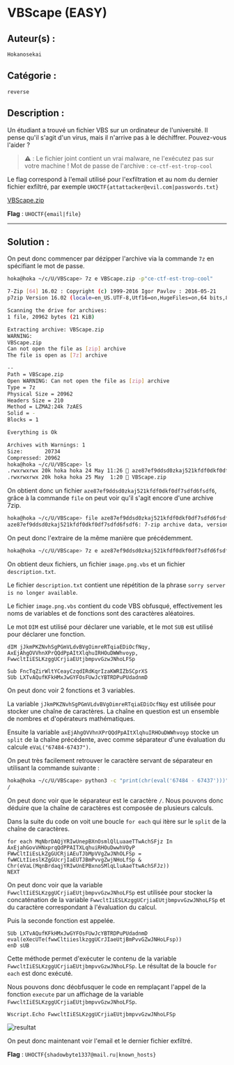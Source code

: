 # VBScape (EASY)

## Auteur(s) :

`Hokanosekai`

## Catégorie : 

`reverse`

## Description :

Un étudiant a trouvé un fichier VBS sur un ordinateur de l'université. Il pense qu'il s'agit d'un virus, mais il n'arrive pas à le déchiffrer. Pouvez-vous l'aider ?

> **⚠️** : Le fichier joint contient un vrai malware, ne l'exécutez pas sur votre machine ! Mot de passe de l'archive : `ce-ctf-est-trop-cool`

Le flag correspond à l'email utilisé pour l'exfiltration et au nom du dernier fichier exfiltré, par exemple `UHOCTF{attattacker@evil.com|passwords.txt}`

[VBScape.zip](./VBScape.zip)

**Flag** : `UHOCTF{email|file}`

---

## Solution :

On peut donc commencer par dézipper l'archive via la commande `7z` en spécifiant le mot de passe.

```sh
hoka@hoka ~/c/U/VBScape> 7z e VBScape.zip -p"ce-ctf-est-trop-cool"

7-Zip [64] 16.02 : Copyright (c) 1999-2016 Igor Pavlov : 2016-05-21
p7zip Version 16.02 (locale=en_US.UTF-8,Utf16=on,HugeFiles=on,64 bits,8 CPUs Intel(R) Core(TM) i5-10210U CPU @ 1.60GHz (806EC),ASM,AES-NI)

Scanning the drive for archives:
1 file, 20962 bytes (21 KiB)

Extracting archive: VBScape.zip
WARNING:
VBScape.zip
Can not open the file as [zip] archive
The file is open as [7z] archive

--
Path = VBScape.zip
Open WARNING: Can not open the file as [zip] archive
Type = 7z
Physical Size = 20962
Headers Size = 210
Method = LZMA2:24k 7zAES
Solid = -
Blocks = 1

Everything is Ok

Archives with Warnings: 1
Size:       20734
Compressed: 20962
hoka@hoka ~/c/U/VBScape> ls
.rwxrwxrwx 20k hoka hoka 24 May 11:26  aze87ef9ddsd0zkaj521kfdf0dkf0df7sdfd6fsdf6
.rwxrwxrwx 20k hoka hoka 25 May  1:20  VBScape.zip
```

On obtient donc un fichier `aze87ef9ddsd0zkaj521kfdf0dkf0df7sdfd6fsdf6`, grâce à la commande `file` on peut voir qu'il s'agit encore d'une archive 7zip.

```sh
hoka@hoka ~/c/U/VBScape> file aze87ef9ddsd0zkaj521kfdf0dkf0df7sdfd6fsdf6
aze87ef9ddsd0zkaj521kfdf0dkf0df7sdfd6fsdf6: 7-zip archive data, version 0.4
```

On peut donc l'extraire de la même manière que précédemment.

```sh
hoka@hoka ~/c/U/VBScape> 7z e aze87ef9ddsd0zkaj521kfdf0dkf0df7sdfd6fsdf6
```

On obtient deux fichiers, un fichier `image.png.vbs` et un fichier `description.txt`.

Le fichier `description.txt` contient une répétition de la phrase `sorry server is no longer available`.

Le fichier `image.png.vbs` contient du code VBS obfusqué, effectivement les noms de variables et de fonctions sont des caractères aléatoires.

Le mot `DIM` est utilisé pour déclarer une variable, et le mot `SUB` est utilisé pour déclarer une fonction.

```vbs	
dIM jJkmPKZNvhSgPGmVLdvBVgOimreRTqiaEDiOcfNqy, AxEjAhgOVVhnXPrQQdPpAItXlqhuIRHOuDWWhvoyp, FwwcltIiESLKzggUCrjiaEUtjbmpvvGzwJNhoLFSp

Sub FncTqZirWltYCeayCzqdIRdKqrIzaKWRIZbSCprXS
SUb LXTvAQufKFkHMxJwGYFOsFUwJcYBTRDPuPUdadnmD
```

On peut donc voir 2 fonctions et 3 variables.

La variable `jJkmPKZNvhSgPGmVLdvBVgOimreRTqiaEDiOcfNqy` est utilisée pour stocker une chaîne de caractères. La chaîne en question est un ensemble de nombres et d'opérateurs mathématiques.

Ensuite la variable `axEjAhgOVVhnXPrQQdPpAItXlqhuIRHOuDWWhvoyp` stocke un `split`
de la chaîne précédente, avec comme séparateur d'une évaluation du calcule `eVaL("67484-67437")`.

On peut très facilement retrouver le caractère servant de séparateur en utilisant la commande suivante :

```sh
hoka@hoka ~/c/U/VBScape> python3 -c "print(chr(eval('67484 - 67437')))"
/
```

On peut donc voir que le séparateur est le caractère `/`. Nous pouvons donc déduire que la chaîne de caractères est composée de plusieurs calculs.

Dans la suite du code on voit une boucle `for each` qui itère sur le `split` de la chaîne de caractères.

```vbs
for each MqNbrDAQjYRIwUnepBXnOsmlQlLuaaeTTwAchSFjz In AxEjahGovVHNxprqQdPPAITXLqhuiRHOuDwwhVOyP
FWwCltIiEsLkZgGUCRjiAEuTJbMpVVgZwJNhOLFSp = fwWCLtIieslKZgGUcrjIaEUTJBmPvvgZwjNHoLfSp & Chr(eVaL(MqnBrdaqjYRIwUnEPBxnoSMlqLluAaeTtwAchSFJz))
NEXT
```

On peut donc voir que la variable `FwwcltIiESLKzggUCrjiaEUtjbmpvvGzwJNhoLFSp` est utilisée pour stocker la concaténation de la variable `FwwcltIiESLKzggUCrjiaEUtjbmpvvGzwJNhoLFSp` et du caractère correspondant à l'évaluation du calcul.

Puis la seconde fonction est appelée.

```vbs
SUb LXTvAQufKFkHMxJwGYFOsFUwJcYBTRDPuPUdadnmD
eval(eXecUTe(fwwCltiieslkzggUCrJIaeUtjBmPvvGZwJNHoLFsp))
enD sUB
```

Cette méthode permet d'exécuter le contenu de la variable `FwwcltIiESLKzggUCrjiaEUtjbmpvvGzwJNhoLFSp`. Le résultat de la boucle `for each` est donc exécuté.

Nous pouvons donc déobfusquer le code en remplaçant l'appel de la fonction `execute` par un affichage de la variable `FwwcltIiESLKzggUCrjiaEUtjbmpvvGzwJNhoLFSp`.

```vbs
Wscript.Echo FwwcltIiESLKzggUCrjiaEUtjbmpvvGzwJNhoLFSp
```

![resultat](https://i.imgur.com/rX8iyMt.png)

On peut donc maintenant voir l'email et le dernier fichier exfiltré.

**Flag** : `UHOCTF{shadowbyte1337@mail.ru|known_hosts}`